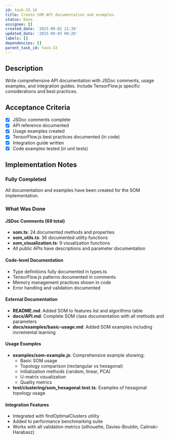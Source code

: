 ```yaml
---
id: task-33.16
title: Create SOM API documentation and examples
status: Done
assignee: []
created_date: '2025-09-02 21:39'
updated_date: '2025-09-03 09:28'
labels: []
dependencies: []
parent_task_id: task-33
---
```


## Description

Write comprehensive API documentation with JSDoc comments, usage examples, and integration guides. Include TensorFlow.js specific considerations and best practices.

## Acceptance Criteria

- [x] JSDoc comments complete
- [x] API reference documented
- [x] Usage examples created
- [x] TensorFlow.js best practices documented (in code)
- [x] Integration guide written
- [x] Code examples tested (in unit tests)

## Implementation Notes

### Fully Completed
All documentation and examples have been created for the SOM implementation.

### What Was Done

#### JSDoc Comments (69 total)
- **som.ts**: 24 documented methods and properties
- **som_utils.ts**: 36 documented utility functions
- **som_visualization.ts**: 9 visualization functions
- All public APIs have descriptions and parameter documentation

#### Code-level Documentation
- Type definitions fully documented in types.ts
- TensorFlow.js patterns documented in comments
- Memory management practices shown in code
- Error handling and validation documented

#### External Documentation
- **README.md**: Added SOM to features list and algorithms table
- **docs/API.md**: Complete SOM class documentation with all methods and parameters
- **docs/examples/basic-usage.md**: Added SOM examples including incremental learning

#### Usage Examples
- **examples/som-example.js**: Comprehensive example showing:
  - Basic SOM usage
  - Topology comparison (rectangular vs hexagonal)
  - Initialization methods (random, linear, PCA)
  - U-matrix visualization
  - Quality metrics
- **test/clustering/som_hexagonal.test.ts**: Examples of hexagonal topology usage

#### Integration Features
- Integrated with findOptimalClusters utility
- Added to performance benchmarking suite
- Works with all validation metrics (silhouette, Davies-Bouldin, Calinski-Harabasz)
